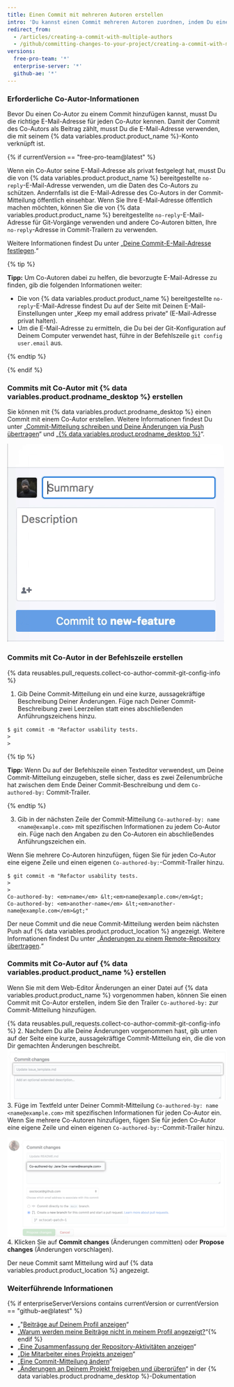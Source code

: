 ```yaml
---
title: Einen Commit mit mehreren Autoren erstellen
intro: 'Du kannst einen Commit mehreren Autoren zuordnen, indem Du einen oder mehrere `Co-authored-by`-Trailer zur Commit-Mitteilung hinzufügst. Co-authored commits are visible on {% data variables.product.product_name %}{% if enterpriseServerVersions contains currentVersion or currentVersion == "github-ae@latest" %} and can be included in the profile contributions graph and the repository''s statistics{% endif %}.'
redirect_from:
  - /articles/creating-a-commit-with-multiple-authors
  - /github/committing-changes-to-your-project/creating-a-commit-with-multiple-authors
versions:
  free-pro-team: '*'
  enterprise-server: '*'
  github-ae: '*'
---
```


### Erforderliche Co-Autor-Informationen

Bevor Du einen Co-Autor zu einem Commit hinzufügen kannst, musst Du die richtige E-Mail-Adresse für jeden Co-Autor kennen. Damit der Commit des Co-Autors als Beitrag zählt, musst Du die E-Mail-Adresse verwenden, die mit seinem {% data variables.product.product_name %}-Konto verknüpft ist.

{% if currentVersion == "free-pro-team@latest" %}

Wenn ein Co-Autor seine E-Mail-Adresse als privat festgelegt hat, musst Du die von {% data variables.product.product_name %} bereitgestellte `no-reply`-E-Mail-Adresse verwenden, um die Daten des Co-Autors zu schützen. Andernfalls ist die E-Mail-Adresse des Co-Autors in der Commit-Mitteilung öffentlich einsehbar. Wenn Sie Ihre E-Mail-Adresse öffentlich machen möchten, können Sie die von {% data variables.product.product_name %} bereitgestellte `no-reply`-E-Mail-Adresse für Git-Vorgänge verwenden und andere Co-Autoren bitten, Ihre `no-reply`-Adresse in Commit-Trailern zu verwenden.

Weitere Informationen findest Du unter „[Deine Commit-E-Mail-Adresse festlegen](/articles/setting-your-commit-email-address).“

  {% tip %}

  **Tipp:** Um Co-Autoren dabei zu helfen, die bevorzugte E-Mail-Adresse zu finden, gib die folgenden Informationen weiter:
  - Die von {% data variables.product.product_name %} bereitgestellte `no-reply`-E-Mail-Adresse findest Du auf der Seite mit Deinen E-Mail-Einstellungen unter „Keep my email address private“ (E-Mail-Adresse privat halten).
  - Um die E-Mail-Adresse zu ermitteln, die Du bei der Git-Konfiguration auf Deinem Computer verwendet hast, führe in der Befehlszeile `git config user.email` aus.

  {% endtip %}

{% endif %}

### Commits mit Co-Autor mit {% data variables.product.prodname_desktop %} erstellen

Sie können mit {% data variables.product.prodname_desktop %} einen Commit mit einem Co-Autor erstellen. Weitere Informationen findest Du unter „[Commit-Mitteilung schreiben und Deine Änderungen via Push übertragen](/desktop/contributing-to-projects/committing-and-reviewing-changes-to-your-project#4-write-a-commit-message-and-push-your-changes)“ und „[{% data variables.product.prodname_desktop %}](https://desktop.github.com)“.

![Einen Co-Autor zur Commit-Mitteilung hinzufügen](/assets/images/help/desktop/co-authors-demo-hq.gif)

### Commits mit Co-Autor in der Befehlszeile erstellen

{% data reusables.pull_requests.collect-co-author-commit-git-config-info %}

1. Gib Deine Commit-Mitteilung ein und eine kurze, aussagekräftige Beschreibung Deiner Änderungen. Füge nach Deiner Commit-Beschreibung zwei Leerzeilen statt eines abschließenden Anführungszeichens hinzu.
  ```shell
  $ git commit -m "Refactor usability tests.
  >
  >
  ```
  {% tip %}

  **Tipp:** Wenn Du auf der Befehlszeile einen Texteditor verwendest, um Deine Commit-Mitteilung einzugeben, stelle sicher, dass es zwei Zeilenumbrüche hat zwischen dem Ende Deiner Commit-Beschreibung und dem `Co-authored-by:` Commit-Trailer.

  {% endtip %}

3. Gib in der nächsten Zeile der Commit-Mitteilung `Co-authored-by: name <name@example.com>` mit spezifischen Informationen zu jedem Co-Autor ein. Füge nach den Angaben zu den Co-Autoren ein abschließendes Anführungszeichen ein.

  Wenn Sie mehrere Co-Autoren hinzufügen, fügen Sie für jeden Co-Autor eine eigene Zeile und einen eigenen `Co-authored-by:`-Commit-Trailer hinzu.
  ```shell
  $ git commit -m "Refactor usability tests.
  >
  >
  Co-authored-by: <em>name</em> &lt;<em>name@example.com</em>&gt;
  Co-authored-by: <em>another-name</em> &lt;<em>another-name@example.com</em>&gt;"
  ```

Der neue Commit und die neue Commit-Mitteilung werden beim nächsten Push auf {% data variables.product.product_location %} angezeigt. Weitere Informationen findest Du unter „[Änderungen zu einem Remote-Repository übertragen](/github/getting-started-with-github/pushing-commits-to-a-remote-repository/).“

### Commits mit Co-Autor auf {% data variables.product.product_name %} erstellen

Wenn Sie mit dem Web-Editor Änderungen an einer Datei auf {% data variables.product.product_name %} vorgenommen haben, können Sie einen Commit mit Co-Autor erstellen, indem Sie den Trailer `Co-authored-by:` zur Commit-Mitteilung hinzufügen.

{% data reusables.pull_requests.collect-co-author-commit-git-config-info %}
2. Nachdem Du alle Deine Änderungen vorgenommen hast, gib unten auf der Seite eine kurze, aussagekräftige Commit-Mitteilung ein, die die von Dir gemachten Änderungen beschreibt. ![Commit-Mitteilung für Deine Änderung](/assets/images/help/repository/write-commit-message-quick-pull.png)
3. Füge im Textfeld unter Deiner Commit-Mitteilung `Co-authored-by: name <name@example.com>` mit spezifischen Informationen für jeden Co-Autor ein. Wenn Sie mehrere Co-Autoren hinzufügen, fügen Sie für jeden Co-Autor eine eigene Zeile und einen eigenen `Co-authored-by:`-Commit-Trailer hinzu.

  ![Beispiel für Co-Autor-Trailer in Commit-Mitteilung im Textfeld der zweiten Commit-Mitteilung](/assets/images/help/repository/write-commit-message-co-author-trailer.png)
4. Klicken Sie auf **Commit changes** (Änderungen committen) oder **Propose changes** (Änderungen vorschlagen).

Der neue Commit samt Mitteilung wird auf {% data variables.product.product_location %} angezeigt.

### Weiterführende Informationen
{% if enterpriseServerVersions contains currentVersion or currentVersion == "github-ae@latest" %}
- „"[Beiträge auf Deinem Profil anzeigen](/articles/viewing-contributions-on-your-profile)“
- „[Warum werden meine Beiträge nicht in meinem Profil angezeigt?](/articles/why-are-my-contributions-not-showing-up-on-my-profile)“{% endif %}
- „[Eine Zusammenfassung der Repository-Aktivitäten anzeigen](/articles/viewing-a-summary-of-repository-activity)“
- „[Die Mitarbeiter eines Projekts anzeigen](/articles/viewing-a-projects-contributors)“
- „[Eine Commit-Mitteilung ändern](/articles/changing-a-commit-message)“
- „[Änderungen an Deinem Projekt freigeben und überprüfen](/desktop/contributing-to-projects/committing-and-reviewing-changes-to-your-project#4-write-a-commit-message-and-push-your-changes)“ in der {% data variables.product.prodname_desktop %}-Dokumentation
